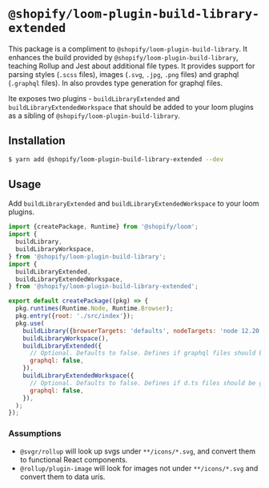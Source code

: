 # `@shopify/loom-plugin-build-library-extended`

This package is a compliment to `@shopify/loom-plugin-build-library`. It enhances the build provided by `@shopify/loom-plugin-build-library`, teaching Rollup and Jest about additional file types. It provides support for parsing styles (`.scss` files), images (`.svg`, `.jpg`, `.png` files) and graphql (`.graphql` files). In also provdes type generation for graphql files.

Ite exposes two plugins - `buildLibraryExtended` and `buildLibraryExtendedWorkspace` that should be added to your loom plugins as a sibling of `@shopify/loom-plugin-build-library`.

## Installation

```sh
$ yarn add @shopify/loom-plugin-build-library-extended --dev
```

## Usage

Add `buildLibraryExtended` and `buildLibraryExtendedWorkspace` to your loom plugins.

```js
import {createPackage, Runtime} from '@shopify/loom';
import {
  buildLibrary,
  buildLibraryWorkspace,
} from '@shopify/loom-plugin-build-library';
import {
  buildLibraryExtended,
  buildLibraryExtendedWorkspace,
} from '@shopify/loom-plugin-build-library-extended';

export default createPackage((pkg) => {
  pkg.runtimes(Runtime.Node, Runtime.Browser);
  pkg.entry({root: './src/index'});
  pkg.use(
    buildLibrary({browserTargets: 'defaults', nodeTargets: 'node 12.20'}),
    buildLibraryWorkspace(),
    buildLibraryExtended({
      // Optional. Defaults to false. Defines if graphql files should be processed.
      graphql: false,
    }),
    buildLibraryExtendedWorkspace({
      // Optional. Defaults to false. Defines if d.ts files should be generated for graphql files.
      graphql: false,
    }),
  );
});
```

### Assumptions

- `@svgr/rollup` will look up svgs under `**/icons/*.svg`, and convert them to functional React components.
- `@rollup/plugin-image` will look for images not under `**/icons/*.svg` and convert them to data uris.
